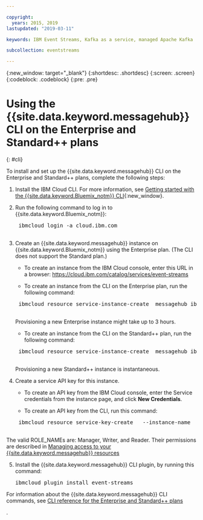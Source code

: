 ```yaml
---

copyright:
  years: 2015, 2019
lastupdated: "2019-03-11"

keywords: IBM Event Streams, Kafka as a service, managed Apache Kafka

subcollection: eventstreams

---
```


{:new_window: target="_blank"}
{:shortdesc: .shortdesc}
{:screen: .screen}
{:codeblock: .codeblock}
{:pre: .pre}

# Using the {{site.data.keyword.messagehub}} CLI on the Enterprise and Standard++ plans
{: #cli}

To install and set up the  {{site.data.keyword.messagehub}} CLI on the Enterprise and Standard++ plans, complete the following steps:

1. Install the IBM Cloud CLI. For more information, see [Getting started with the {{site.data.keyword.Bluemix_notm}} CLI](/docs/cli?topic=cloud-cli-ibmcloud-cli#overview){:new_window}.

2. Run the following command to log in to {{site.data.keyword.Bluemix_notm}}:
    <pre class="pre">
    ibmcloud login -a cloud.ibm.com
    </pre>

3. Create an {{site.data.keyword.messagehub}} instance on {{site.data.keyword.Bluemix_notm}} using the Enterprise plan. (The CLI does not support the Standard plan.)

    * To create an instance from the IBM Cloud console, enter this URL in a browser: https://cloud.ibm.com/catalog/services/event-streams

    * To create an instance from the CLI on the Enterprise plan, run the following command:
     <pre class="pre">
    ibmcloud resource service-instance-create <INSTANCE_NAME> messagehub ibm.message.hub.enterprise.3nodes.2tb <REGION>
    </pre>
    Provisioning a new Enterprise instance might take up to 3 hours.
    
    * To create an instance from the CLI on the Standard++ plan, run the following command:

    <pre class="pre">
    ibmcloud resource service-instance-create <INSTANCE_NAME> messagehub ibm.message.hub.standard.v2 <REGION>
    </pre>
    Provisioning a new Standard++ instance is instantaneous.
    
4. Create a service API key for this instance.

    * To create an API key from the IBM Cloud console, enter the Service credentials from the instance page, and click **New Credentials**.

    * To create an API key from the CLI, run this command:
    <pre class="pre">
    ibmcloud resource service-key-create <KEY_NAME> <ROLE_NAME> --instance-name <INSTANCE_NAME>
    </pre>

The valid ROLE_NAMEs are: Manager, Writer, and Reader. Their permissions are described in [Managing access to your {{site.data.keyword.messagehub}} resources ](/docs/services/EventStreams?topic=eventstreams-security#security)

5.  Install the {{site.data.keyword.messagehub}} CLI plugin, by running this command:
    <pre class="pre">
    ibmcloud plugin install event-streams
    </pre>

For information about the {{site.data.keyword.messagehub}} CLI commands, see [CLI reference for the Enterprise and Standard++ plans ](/docs/services/EventStreams?topic=eventstreams-cli_reference#cli_reference)


.




